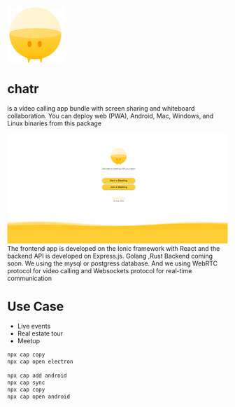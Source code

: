 ![Chatr](https://raw.githubusercontent.com/kmkz-69/vscode-snippet-copilote/main/icon.png)
# chatr
is a video calling app bundle with screen sharing and whiteboard collaboration.
You can deploy web (PWA), Android, Mac, Windows, and Linux binaries from this package

![Chatr](https://github.com/kmkz-69/chatr.fr/blob/main/ScreenShot.png)
The frontend app is developed on the Ionic framework with React and the backend API is developed on Express.js.
Golang ,Rust Backend coming soon.
We using the mysql or postgress database. And we using WebRTC protocol for video calling and Websockets protocol for real-time communication

# Use Case
* Live events
* Real estate tour
* Meetup

````npx cap add electron
npx cap copy
npx cap open electron

npx cap add android
npx cap sync
npx cap copy
npx cap open android
